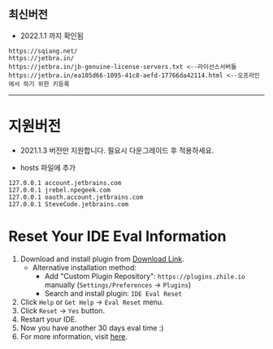 ## 최신버전
- 2022.1.1 까지 확인됨
```
https://sqiang.net/
https://jetbra.in/
https://jetbra.in/jb-genuine-license-servers.txt <--라이선스서버들
https://jetbra.in/ea105d66-1095-41c8-aefd-17766da42114.html <--오프라인에서 하기 위한 키등록
```

-----------
# 지원버전
- 2021.1.3 버전만 지원합니다. 필요시 다운그레이드 후 적용하세요.

- hosts 파일에 추가
``` 
127.0.0.1 account.jetbrains.com
127.0.0.1 jrebel.npegeek.com
127.0.0.1 oauth.account.jetbrains.com
127.0.0.1 SteveCode.jetbrains.com
```

# Reset Your IDE Eval Information

1. Download and install plugin from [Download Link](https://plugins.zhile.io/files/ide-eval-resetter-2.3.5-c80a1d.zip).
    * Alternative installation method: 
        * Add "Custom Plugin Repository": `https://plugins.zhile.io` manually (`Settings/Preferences` -> `Plugins`)
        * Search and install plugin: `IDE Eval Reset`
2. Click `Help` or `Get Help` -> `Eval Reset` menu.
3. Click `Reset` -> `Yes` button.
4. Restart your IDE.
5. Now you have another 30 days eval time :)
6. For more information, visit [here](https://zhile.io/2020/11/18/jetbrains-eval-reset-da33a93d.html).

